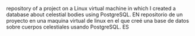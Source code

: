 repository of a project on a Linux virtual machine in which I created a database about celestial bodies using PostgreSQL. EN
repositorio de un proyecto en una maquina virtual de linux en el que creé una base de datos sobre cuerpos celestiales usando PostgreSQL. ES
